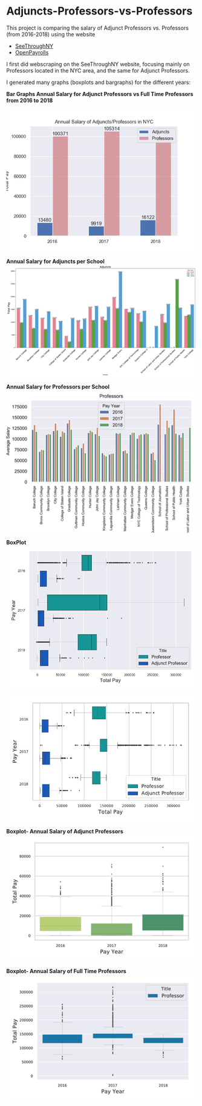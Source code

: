 # Adjuncts-Professors-vs-Professors

This project is comparing the salary of Adjunct Professors vs. Professors (from 2016-2018) using the website
<ul>
  <li><a href= "www.seethroughny.net/payrolls"> SeeThroughNY </a></li>
  <li><a href = "openpayrolls.com"> OpenPayrolls </a></li>
</ul>

I first did webscraping on the SeeThroughNY website, focusing mainly on Professors located in the NYC area, and the same for Adjunct Professors. 

I generated many graphs (boxplots and bargraphs) for the different years:

<b> Bar Graphs </b> 
**Annual Salary for Adjunct Professors vs Full Time Professors from 2016 to 2018**

![GitHub Logo](/Adjunct-Prof-Barplot_inmatplotlib.png)

**Annual Salary for Adjuncts per School**
![Next Logo](/Adjuncts-Barplot.png)

**Annual Salary for Professors per School**
![Nextnext Logo](/Professor-Barplot.png)

<b> BoxPlot </b>
![Boxplot1](boxplot-horiz-all.png)

![Boxplot2](boxplot-horizontal-all.png)


**Boxplot- Annual Salary of Adjunct Professors**
![Boxplot3](boxplot-by-year-adjuncts.png)

**Boxplot- Annual Salary of Full Time Professors**
![Boxplot4](boxplot-by-year-profs.png)
